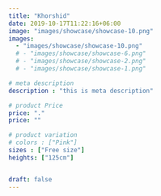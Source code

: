 ```yaml
---
title: "Khorshid"
date: 2019-10-17T11:22:16+06:00
image: "images/showcase/showcase-10.png"
images: 
  - "images/showcase/showcase-10.png"
  # - "images/showcase/showcase-6.png"
  # - "images/showcase/showcase-2.png"
  # - "images/showcase/showcase-1.png"

# meta description
description : "this is meta description"

# product Price
price: "."
price: ""

# product variation
# colors : ["Pink"]
sizes : ["Free size"]
heights: ["125cm"]


draft: false
---
```


<!-- Apple Watch is a line of smartwatches produced by Apple Inc. It incorporates fitness tracking and health-oriented capabilities with integration with iOS and other Apple products and services. -->
